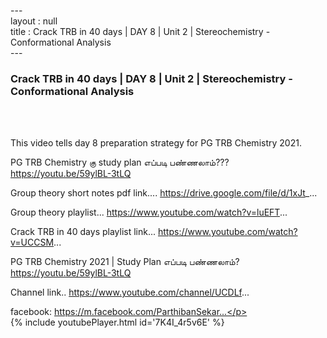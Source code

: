 ---<br>layout : null<br>title : Crack TRB in 40 days | DAY 8 | Unit 2 | Stereochemistry - Conformational Analysis<br>---<br><h3>Crack TRB in 40 days | DAY 8 | Unit 2 | Stereochemistry - Conformational Analysis</h3><br><br><p>This video tells day 8 preparation strategy for PG TRB Chemistry 2021.

PG TRB Chemistry கு study plan எப்படி பண்ணலாம்??? 
https://youtu.be/59ylBL-3tLQ

Group theory short notes pdf link....
https://drive.google.com/file/d/1xJt_...

Group theory playlist...
https://www.youtube.com/watch?v=luEFT...

Crack TRB in 40 days playlist link...
https://www.youtube.com/watch?v=UCCSM...

PG TRB Chemistry 2021 | Study Plan எப்படி பண்ணலாம்?
https://youtu.be/59ylBL-3tLQ

Channel link..
https://www.youtube.com/channel/UCDLf...

facebook: https://m.facebook.com/ParthibanSekar...</p><br>{% include youtubePlayer.html id='7K4I_4r5v6E' %}<br>